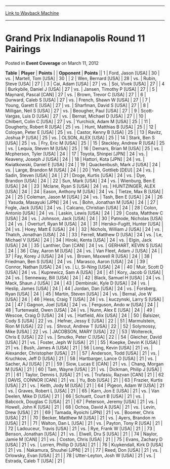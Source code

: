 
---
[Link to Wayback Machine](https://web.archive.org/web/20220119091453/https://magic.wizards.com/en/articles/archive/event-coverage/grand-prix-indianapolis-round-11-pairings-2012-03-11)

[_metadata_:description]:- "TablePlayerPoints OpponentPoints 1Ford, Jason [USA] 30vs.Martell, Tom [USA] 30 2Wen, Bernard [USA] 28vs.Rubin, Steve [USA] 27 3Cai, Adam [USA] 27vs.Soi, Vivek [USA] 27 4Burkybile, Daniel J [USA] 27vs.Jansen, Timothy P [USA] 27 5Maynard, Pascal [CAN] 27vs.Brown, Trevor C [USA] 27 6Durward, Caleb S [USA] 27vs.French, Shawn W [USA] 27 7Young, Garett E [USA] 27vs.Sharfman, David S"
[_metadata_:generator]:- "Drupal 7 (http://drupal.org)"
[_metadata_:node]:- "457946"
[_metadata_:publish_date]:- "2012-03-11"
[_metadata_:source]:- "div-main-content"
[_metadata_:title]:- "Grand Prix Indianapolis Round 11 Pairings"
[_metadata_:wayback_capture_timestamp]:- "2022-01-19 09:14:53"
[_metadata_:wayback_raw_url]:- "https://web.archive.org/web/20220119091453id_/https://magic.wizards.com/en/articles/archive/event-coverage/grand-prix-indianapolis-round-11-pairings-2012-03-11"
[_metadata_:wayback_url]:- "https://magic.wizards.com/en/articles/archive/event-coverage/grand-prix-indianapolis-round-11-pairings-2012-03-11"
---


Grand Prix Indianapolis Round 11 Pairings
=========================================



 Posted in **Event Coverage**
 on March 11, 2012 












 **Table** | **Player** | **Points** |  | **Opponent** | **Points** ||  1 | Ford, Jason [USA] |  30 | vs. | Martell, Tom [USA] |  30 |
|  2 | Wen, Bernard [USA] |  28 | vs. | Rubin, Steve [USA] |  27 |
|  3 | Cai, Adam [USA] |  27 | vs. | Soi, Vivek [USA] |  27 |
|  4 | Burkybile, Daniel J [USA] |  27 | vs. | Jansen, Timothy P [USA] |  27 |
|  5 | Maynard, Pascal [CAN] |  27 | vs. | Brown, Trevor C [USA] |  27 |
|  6 | Durward, Caleb S [USA] |  27 | vs. | French, Shawn W [USA] |  27 |
|  7 | Young, Garett E [USA] |  27 | vs. | Sharfman, David S [USA] |  27 |
|  8 | Milligan, Neil S [USA] |  27 | vs. | Beougher, Paul [USA] |  27 |
|  9 | Scott-Vargas, Luis D [USA] |  27 | vs. | Bernat, Michael D [USA] |  27 |
|  10 | Chilbert, Colin C [USA] |  27 | vs. | Yurchick, Adam M [USA] |  25 |
|  11 | Dougherty, Robert R [USA] |  25 | vs. | Hunt, Matthias B [USA] |  25 |
|  12 | Coloyan, Peter E [USA] |  25 | vs. | Castor, Kenny B [USA] |  25 |
|  13 | Ravitz, Joshua P [USA] |  25 | vs. | OLSON, ALEX [USA] |  25 |
|  14 | Stark, Ben S [USA] |  25 | vs. | Fry, Eric M [USA] |  25 |
|  15 | Steckley, Andrew R [USA] |  25 | vs. | Lequia, Steven M [USA] |  25 |
|  16 | Demars, Brian M [USA] |  25 | vs. | Mcpherson, Tyler [USA] |  24 |
|  17 | Toyota, Shinpei [JPN] |  24 | vs. | Keaveny, Joseph J [USA] |  24 |
|  18 | Hattori, Kota [JPN] |  24 | vs. | Kwiatkowski, Daniel E [USA] |  24 |
|  19 | Quackenbush, Mark J [USA] |  24 | vs. | Large, Brandon M [USA] |  24 |
|  20 | Yeh, Gottlieb [DEU] |  24 | vs. | Sadin, Steven [USA] |  24 |
|  21 | Droge, Kurtis [USA] |  24 | vs. | Dye, Brandon [USA] |  24 |
|  22 | Sun, Mark [USA] |  24 | vs. | Wienburg, Ben E [USA] |  24 |
|  23 | Mclane, Ryan S [USA] |  24 | vs. | HUNTZINGER, ALEX [USA] |  24 |
|  24 | Eason, Anthony M [USA] |  24 | vs. | Tietze, Max B [USA] |  24 |
|  25 | Coleman, Jason M [USA] |  24 | vs. | Tash, Ben E [USA] |  24 |
|  26 | Yasuda, Masayuki [JPN] |  24 | vs. | Bohn, Jonathan M [USA] |  24 |
|  27 | Fogle, Jack [USA] |  24 | vs. | Calcano, Christian [USA] |  24 |
|  28 | Colon, Antonio [USA] |  24 | vs. | Laskin, Lewis [USA] |  24 |
|  29 | Costa, Matthew C [USA] |  24 | vs. | Johnson, Jack [USA] |  24 |
|  30 | Patnode, Nicholas [USA] |  24 | vs. | Overturf, Ryan M [USA] |  24 |
|  31 | Hersko-Fugitt, Hunter [USA] |  24 | vs. | Hoey, Matt E [USA] |  24 |
|  32 | Nichols, William J [USA] |  24 | vs. | Thatch, Jonathan [USA] |  24 |
|  33 | Ferrell, Matthew D [USA] |  24 | vs. | Le, Michael V [USA] |  24 |
|  34 | Hiroki, Kenta [USA] |  24 | vs. | Elgin, Jack [USA] |  24 |
|  35 | Lanthier, Dan [CAN] |  24 | vs. | GERHART, KEVIN S [USA] |  24 |
|  36 | Clay, Aaron M [USA] |  24 | vs. | Van Fleet, Adam J [USA] |  24 |
|  37 | Fay, Korey J [USA] |  24 | vs. | Brown, Maxwell R [USA] |  24 |
|  38 | Friedman, Ben S [USA] |  24 | vs. | Marasco, Aaron [USA] |  24 |
|  39 | Connor, Nathan [USA] |  24 | vs. | Li, Si-Ning [USA] |  24 |
|  40 | Muir, Scott D [USA] |  24 | vs. | Kuprewicz, Sam A [USA] |  24 |
|  41 | Kory, Jacob G [USA] |  24 | vs. | Senneway, Bill [USA] |  24 |
|  42 | Black, Samuel H [USA] |  24 | vs. | Mack, Shaun J [USA] |  24 |
|  43 | Dembinski, Kyle D [USA] |  24 | vs. | Heslip, James [USA] |  24 |
|  44 | Jordan, Dan [USA] |  24 | vs. | Forsberg, Ryan [USA] |  24 |
|  45 | Martin, Steven [USA] |  24 | vs. | Bernal, Joe W [USA] |  24 |
|  46 | Hess, Craig T [USA] |  24 | vs. | kuczynski, Larry S [USA] |  24 |
|  47 | Gagnon, Joel [USA] |  24 | vs. | Ferguson, Ando w [USA] |  24 |
|  48 | Turtenwald, Owen [USA] |  24 | vs. | Nunn, Alex E [USA] |  24 |
|  49 | Wescoe, Craig D [USA] |  24 | vs. | Hatfield, Alix [USA] |  24 |
|  50 | Balsizer, Cody S [USA] |  22 | vs. | Hefner, Jessy E [USA] |  22 |
|  51 | Marmulstein, Rion M [USA] |  22 | vs. | Shrout, Andrew T [USA] |  22 |
|  52 | Solymossy, Mike [USA] |  22 | vs. | JACOBSON, MARY [USA] |  22 |
|  53 | Woltereck, Chris E [USA] |  22 | vs. | Smutko, Peter C [USA] |  22 |
|  54 | Gleicher, David [USA] |  21 | vs. | Foster, Jeph W [USA] |  21 |
|  55 | Koepke, Devin K [USA] |  21 | vs. | Bush, James A [USA] |  21 |
|  56 | Long, Kevin [USA] |  21 | vs. | Alexander, Christopher [USA] |  21 |
|  57 | Anderson, Todd [USA] |  21 | vs. | Kruchkow, Jeff D [USA] |  21 |
|  58 | Hartbarger, Lance O [USA] |  21 | vs. | Sacher, AJ [USA] |  21 |
|  59 | Siow, Lucas E [CAN] |  21 | vs. | Chang, Morgan M [USA] |  21 |
|  60 | Tam, Wayne [USA] |  21 | vs. | Dickman, Philip J [USA] |  21 |
|  61 | Taylor, Dennis L [USA] |  21 | vs. | Trufasiu, Razvan [CAN] |  21 |
|  62 | DAVIS, CONNOR [CAN] |  21 | vs. | Yu, Bob [USA] |  21 |
|  63 | Frazier, Kurtis [USA] |  21 | vs. | Keith, Jody M [USA] |  21 |
|  64 | Pigeon, Adam W [USA] |  21 | vs. | Graves, Robert L [USA] |  21 |
|  65 | Karn, Jon E [USA] |  21 | vs. | Van Deelen, Mike D [USA] |  21 |
|  66 | Schuett, Court B [USA] |  21 | vs. | Babcock, Douglas C [USA] |  21 |
|  67 | Peterson, Jeremy [USA] |  21 | vs. | Howell, John K [USA] |  21 |
|  68 | Ochoa, David A [USA] |  21 | vs. | Levin, Drew [USA] |  21 |
|  69 | Tamada, Ryoichi [JPN] |  21 | vs. | Boomer, Chris [USA] |  21 |
|  70 | Becker, Matthew M [USA] |  21 | vs. | Ayers, Brandon m [USA] |  21 |
|  71 | Walton, Dan L [USA] |  21 | vs. | Payton, Tony R [USA] |  21 |
|  72 | Ladouceur, Travis [USA] |  21 | vs. | Rye, Frank W [USA] |  21 |
|  73 | Benson, Jonathan [USA] |  21 | vs. | Elwell, Dru S [USA] |  21 |
|  74 | Naylor, Jamie M [CAN] |  21 | vs. | Coston, Chris [USA] |  21 |
|  75 | Evans, Zachary D [USA] |  21 | vs. | Lorren, Phillip D [USA] |  21 |
|  76 | Kuykendall, Kirk D [USA] |  21 | vs. | Nakamura, Shuuhei [JPN] |  21 |
|  77 | Reed, Don [USA] |  21 | vs. | Orlowsky, Evan [USA] |  21 |
|  78 | Utter-Leyton, Josh W [USA] |  21 | vs. | Estrada, Caleb T [USA] |  21 |








